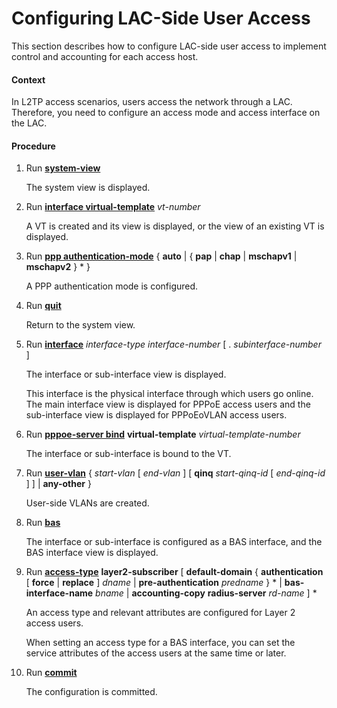 Configuring LAC-Side User Access
================================

This section describes how to configure LAC-side user access to implement control and accounting for each access host.

#### Context

In L2TP access scenarios, users access the network through a LAC. Therefore, you need to configure an access mode and access interface on the LAC.


#### Procedure

1. Run [**system-view**](cmdqueryname=system-view)
   
   
   
   The system view is displayed.
2. Run [**interface virtual-template**](cmdqueryname=interface+virtual-template) *vt-number*
   
   
   
   A VT is created and its view is displayed, or the view of an existing VT is displayed.
3. Run [**ppp authentication-mode**](cmdqueryname=ppp+authentication-mode) { **auto** | { **pap** | **chap** | **mschapv1** | **mschapv2** } \* }
   
   
   
   A PPP authentication mode is configured.
4. Run [**quit**](cmdqueryname=quit)
   
   
   
   Return to the system view.
5. Run [**interface**](cmdqueryname=interface) *interface-type* *interface-number* [ . *subinterface-number* ]
   
   
   
   The interface or sub-interface view is displayed.
   
   
   
   This interface is the physical interface through which users go online. The main interface view is displayed for PPPoE access users and the sub-interface view is displayed for PPPoEoVLAN access users.
6. Run [**pppoe-server bind**](cmdqueryname=pppoe-server+bind) **virtual-template** *virtual-template-number*
   
   
   
   The interface or sub-interface is bound to the VT.
7. Run [**user-vlan**](cmdqueryname=user-vlan) { *start-vlan* [ *end-vlan* ] [ **qinq** *start-qinq-id* [ *end-qinq-id* ] ] | **any-other** }
   
   
   
   User-side VLANs are created.
8. Run [**bas**](cmdqueryname=bas)
   
   
   
   The interface or sub-interface is configured as a BAS interface, and the BAS interface view is displayed.
9. Run [**access-type**](cmdqueryname=access-type) **layer2-subscriber** [ **default-domain** { **authentication** [ **force** | **replace** ] *dname* | **pre-authentication** *predname* } \* | **bas-interface-name** *bname* | **accounting-copy** **radius-server** *rd-name* ] \*
   
   
   
   An access type and relevant attributes are configured for Layer 2 access users.
   
   
   
   When setting an access type for a BAS interface, you can set the service attributes of the access users at the same time or later.
10. Run [**commit**](cmdqueryname=commit)
    
    
    
    The configuration is committed.